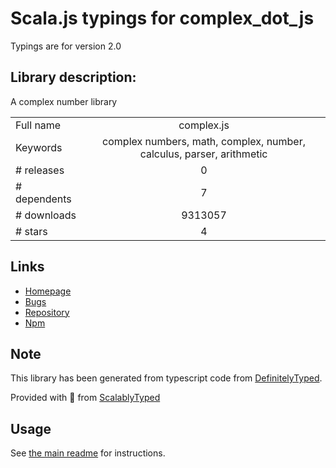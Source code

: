 
# Scala.js typings for complex_dot_js

Typings are for version 2.0

## Library description:
A complex number library

|                    |                 |
| ------------------ | :-------------: |
| Full name          | complex.js |
| Keywords           | complex numbers, math, complex, number, calculus, parser, arithmetic |
| # releases         | 0 |
| # dependents       | 7 |
| # downloads        | 9313057 |
| # stars            | 4 |

## Links
- [Homepage](https://github.com/infusion/Complex.js)
- [Bugs](https://github.com/infusion/Complex.js/issues)
- [Repository](https://github.com/infusion/Complex.js)
- [Npm](https://www.npmjs.com/package/complex.js)
    


## Note
This library has been generated from typescript code from [DefinitelyTyped](https://definitelytyped.org).

Provided with :purple_heart: from [ScalablyTyped](https://github.com/oyvindberg/ScalablyTyped)

## Usage
See [the main readme](../../readme.md) for instructions.


